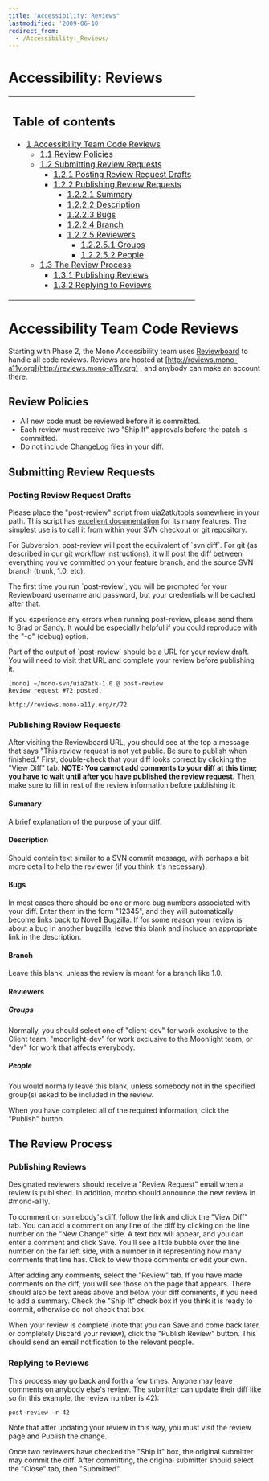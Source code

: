 ```yaml
---
title: "Accessibility: Reviews"
lastmodified: '2009-06-10'
redirect_from:
  - /Accessibility:_Reviews/
---
```


Accessibility: Reviews
======================

<table>
<col width="100%" />
<tbody>
<tr class="odd">
<td align="left"><h2>Table of contents</h2>
<ul>
<li><a href="#accessibility-team-code-reviews">1 Accessibility Team Code Reviews</a>
<ul>
<li><a href="#review-policies">1.1 Review Policies</a></li>
<li><a href="#submitting-review-requests">1.2 Submitting Review Requests</a>
<ul>
<li><a href="#posting-review-request-drafts">1.2.1 Posting Review Request Drafts</a></li>
<li><a href="#publishing-review-requests">1.2.2 Publishing Review Requests</a>
<ul>
<li><a href="#summary">1.2.2.1 Summary</a></li>
<li><a href="#description">1.2.2.2 Description</a></li>
<li><a href="#bugs">1.2.2.3 Bugs</a></li>
<li><a href="#branch">1.2.2.4 Branch</a></li>
<li><a href="#reviewers">1.2.2.5 Reviewers</a>
<ul>
<li><a href="#groups">1.2.2.5.1 Groups</a></li>
<li><a href="#people">1.2.2.5.2 People</a></li>
</ul></li>
</ul></li>
</ul></li>
<li><a href="#the-review-process">1.3 The Review Process</a>
<ul>
<li><a href="#publishing-reviews">1.3.1 Publishing Reviews</a></li>
<li><a href="#replying-to-reviews">1.3.2 Replying to Reviews</a></li>
</ul></li>
</ul></li>
</ul></td>
</tr>
</tbody>
</table>

Accessibility Team Code Reviews
===============================

Starting with Phase 2, the Mono Accessibility team uses [Reviewboard](http://www.review-board.org) to handle all code reviews. Reviews are hosted at [http://reviews.mono-a11y.org](http://reviews.mono-a11y.org) , and anybody can make an account there.

Review Policies
---------------

-   All new code must be reviewed before it is committed.
-   Each review must receive two "Ship It" approvals before the patch is committed.
-   Do not include ChangeLog files in your diff.

Submitting Review Requests
--------------------------

### Posting Review Request Drafts

Please place the "post-review" script from uia2atk/tools somewhere in your path. This script has [excellent documentation](http://review-board.org/docs/manual/dev/users/tools/post-review/) for its many features. The simplest use is to call it from within your SVN checkout or git repository.

For Subversion, post-review will post the equivalent of \`svn diff\`. For git (as described in [our git workflow instructions](/Accessibility:_GitSVN:_Workflow#get-feedback-with-reviewboard "Accessibility: GitSVN: Workflow")), it will post the diff between everything you've committed on your feature branch, and the source SVN branch (trunk, 1.0, etc).

The first time you run \`post-review\`, you will be prompted for your Reviewboard username and password, but your credentials will be cached after that.

If you experience any errors when running post-review, please send them to Brad or Sandy. It would be especially helpful if you could reproduce with the "-d" (debug) option.

Part of the output of \`post-review\` should be a URL for your review draft. You will need to visit that URL and complete your review before publishing it.

    [mono] ~/mono-svn/uia2atk-1.0 @ post-review
    Review request #72 posted.

    http://reviews.mono-a11y.org/r/72

### Publishing Review Requests

After visiting the Reviewboard URL, you should see at the top a message that says "This review request is not yet public. Be sure to publish when finished." First, double-check that your diff looks correct by clicking the "View Diff" tab. **NOTE: You cannot add comments to your diff at this time; you have to wait until after you have published the review request.** Then, make sure to fill in rest of the review information before publishing it:

#### Summary

A brief explanation of the purpose of your diff.

#### Description

Should contain text similar to a SVN commit message, with perhaps a bit more detail to help the reviewer (if you think it's necessary).

#### Bugs

In most cases there should be one or more bug numbers associated with your diff. Enter them in the form "12345", and they will automatically become links back to Novell Bugzilla. If for some reason your review is about a bug in another bugzilla, leave this blank and include an appropriate link in the description.

#### Branch

Leave this blank, unless the review is meant for a branch like 1.0.

#### Reviewers

##### Groups

Normally, you should select one of "client-dev" for work exclusive to the Client team, "moonlight-dev" for work exclusive to the Moonlight team, or "dev" for work that affects everybody.

##### People

You would normally leave this blank, unless somebody not in the specified group(s) asked to be included in the review.

When you have completed all of the required information, click the "Publish" button.

The Review Process
------------------

### Publishing Reviews

Designated reviewers should receive a "Review Request" email when a review is published. In addition, morbo should announce the new review in \#mono-a11y.

To comment on somebody's diff, follow the link and click the "View Diff" tab. You can add a comment on any line of the diff by clicking on the line number on the "New Change" side. A text box will appear, and you can enter a comment and click Save. You'll see a little bubble over the line number on the far left side, with a number in it representing how many comments that line has. Click to view those comments or edit your own.

After adding any comments, select the "Review" tab. If you have made comments on the diff, you will see those on the page that appears. There should also be text areas above and below your diff comments, if you need to add a summary. Check the "Ship It" check box if you think it is ready to commit, otherwise do not check that box.

When your review is complete (note that you can Save and come back later, or completely Discard your review), click the "Publish Review" button. This should send an email notification to the relevant people.

### Replying to Reviews

This process may go back and forth a few times. Anyone may leave comments on anybody else's review. The submitter can update their diff like so (in this example, the review number is 42):

    post-review -r 42

Note that after updating your review in this way, you must visit the review page and Publish the change.

Once two reviewers have checked the "Ship It" box, the original submitter may commit the diff. After committing, the original submitter should select the "Close" tab, then "Submitted".

